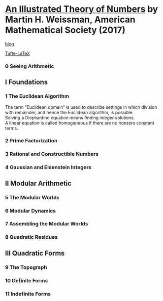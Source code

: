 # [An Illustrated Theory of Numbers][homepage] by Martin H. Weissman, American Mathematical Society (2017)

[blog][blog]

[Tufte-LaTeX][tufte_latex]

[homepage]: http://illustratedtheoryofnumbers.com/
[blog]: https://illustratedtheoryofnumbers.wordpress.com/
[tufte_latex]: https://ctan.org/pkg/tufte-latex

### 0 Seeing Arithmetic

## I Foundations

### 1 The Euclidean Algorithm

The term "Euclidean domain" is used to describe settings in which division with
 remainder, and hence the Euclidean algorithm, is possible.<br>
Solving a Diophantine equation means finding *integer* solutions.<br>
A linear equation is called homogeneous if there are no nonzero constant terms.

### 2 Prime Factorization

### 3 Rational and Constructible Numbers

### 4 Gaussian and Eisenstein Integers

## II Modular Arithmetic

### 5 The Modular Worlds

### 6 Modular Dynamics

### 7 Assembling the Modular Worlds

### 8 Quadratic Residues

## III Quadratic Forms

### 9 The Topograph

### 10 Definite Forms

### 11 Indefinite Forms

